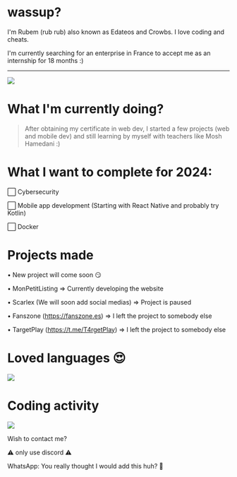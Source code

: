 # wassup?

I'm Rubem (rub rub) also known as Edateos and Crowbs. I love coding and cheats.

I'm currently searching for an enterprise in France to accept me as an internship for 18 months :)

---
[![](https://visitcount.itsvg.in/api?id=escupeme&icon=0&color=0)](https://visitcount.itsvg.in)

# What I'm currently doing?

> After obtaining my certificate in web dev, I started a few projects (web and mobile dev) and still learning by myself with teachers like
> Mosh Hamedani :)

# What I want to complete for 2024:

⬜ Cybersecurity

⬜ Mobile app development (Starting with React Native and probably try Kotlin)

⬜ Docker

# Projects made

• New project will come soon 😏

• MonPetitListing => Currently developing the website

• Scarlex (We will soon add social medias) => Project is paused

• Fanszone (https://fanszone.es) => I left the project to somebody else

• TargetPlay (https://t.me/T4rgetPlay) => I left the project to somebody else





# Loved languages 😍
![](https://camo.githubusercontent.com/f67a383b4f868c1dd3d2826d63b6990454e33acc0275b202e56b780a46351481/68747470733a2f2f6769746875622d726561646d652d73746174732e76657263656c2e6170702f6170692f746f702d6c616e67732f3f757365726e616d653d7a656e2d6b756e3034)

# Coding activity
![](https://camo.githubusercontent.com/b30d6be527a10256662cb1c7dfa55d07a9c05ecc0c8b8bc67b6b71b2c4a57abd/68747470733a2f2f6769746875622d726561646d652d73746174732e76657263656c2e6170702f6170692f77616b6174696d653f757365726e616d653d446f6e4261677565747465)

Wish to contact me?

⚠️ only use discord ⚠️

WhatsApp: You really thought I would add this huh? 🤣


